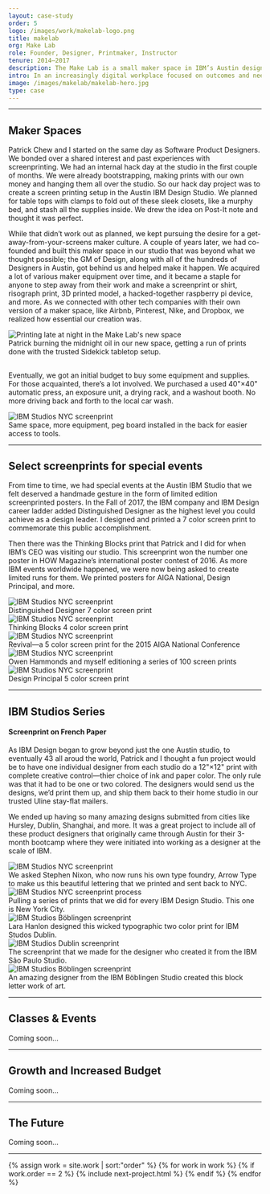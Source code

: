 ```yaml
---
layout: case-study
order: 5
logo: /images/work/makelab-logo.png
title: makelab
org: Make Lab
role: Founder, Designer, Printmaker, Instructor
tenure: 2014–2017
description: The Make Lab is a small maker space in IBM’s Austin design studio. In an increasingly digital workplace focused on outcomes and needle-moving, the practice of working with our hands is a nice reminder of play, commitment, and independence. We built the Make Lab with the goal of creating an open space where our co-workers could explore, iterate, recharge, and learn together.
intro: In an increasingly digital workplace focused on outcomes and needle-moving, the practice of working with our hands is a nice reminder of play, commitment, and independence. We built the Make Lab with the goal of creating an open space where our co-workers could explore, iterate, recharge, and learn together.
image: /images/makelab/makelab-hero.jpg
type: case
---
```


<hr>

<div class="c-grid__half">
  <h2>Maker Spaces</h2>
  <article class="c-grid__mt c-text-format">
    <p>Patrick Chew and I started on the same day as Software Product Designers. We bonded over a shared interest and past experiences with screenprinting. We had an internal hack day at the studio in the first couple of months. We were already bootstrapping, making prints with our own money and hanging them all over the studio. So our hack day project was to create a screen printing setup in the Austin IBM Design Studio. We planned for table tops with clamps to fold out of these sleek closets, like a murphy bed, and stash all the supplies inside. We drew the idea on Post-It note and thought it was perfect.
    </p>
    <p>
    While that didn’t work out as planned, we kept pursuing the desire for a get-away-from-your-screens maker culture. A couple of years later, we had co-founded and built this maker space in our studio that was beyond what we thought possible; the GM of Design, along with all of the hundreds of Designers in Austin, got behind us and helped make it happen. We acquired a lot of various maker equipment over time, and it became a staple for anyone to step away from their work and make a screenprint or shirt, risograph print, 3D printed model, a hacked-together raspberry pi device, and more. As we connected with other tech companies with their own version of a maker space, like Airbnb, Pinterest, Nike, and Dropbox, we realized how essential our creation was.
    </p>
  </article>
  </div>
  <img src="../../images/makelab/pchew-hursley.jpg" alt="Printing late at night in the Make Lab's new space">
  <figcaption>Patrick burning the midnight oil in our new space, getting a run of prints done with the trusted Sidekick tabletop setup.</figcaption>
<div class="c-grid__half">
  <h2></h2>
  <article class="c-grid__mt c-text-format">
    <p>
      Eventually, we got an initial budget to buy some equipment and supplies. For those acquainted, there’s a lot involved. We purchased a used 40"×40" automatic press, an exposure unit, a drying rack, and a washout booth. No more driving back and forth to the local car wash.
    </p>
  </article>
</div>
<img src="../../images/makelab/automatic-press.jpg" alt="IBM Studios NYC screenprint">
  <figcaption>Same space, more equipment, peg board installed in the back for easier access to tools.</figcaption>

<hr>

<div class="c-grid__half">
  <h2>Select screenprints for special events</h2>
  <article class="c-grid__mt c-text-format">
    <p>From time to time, we had special events at the Austin IBM Studio that we felt deserved a handmade gesture in the form of limited edition screenprinted posters. In the Fall of 2017, the IBM company and IBM Design career ladder added Distinguished Designer as the highest level you could achieve as a design leader. I designed and printed a 7 color screen print to commemorate this public accomplishment.
    </p>
    <p>
    Then there was the Thinking Blocks print that Patrick and I did for when IBM’s CEO was visiting our studio. This screenprint won the number one poster in HOW Magazine’s international poster contest of 2016. As more IBM events worldwide happened, we were now being asked to create limited runs for them. We printed posters for AIGA National, Design Principal, and more.
    </p>
  </article>
</div>
<img src="../../images/makelab/distinguished-designer.jpg" alt="IBM Studios NYC screenprint">
<figcaption>Distinguished Designer 7 color screen print</figcaption>
<img src="../../images/makelab/thinking-blocks.jpg" alt="IBM Studios NYC screenprint">
<figcaption>Thinking Blocks 4 color screen print</figcaption>
<img src="../../images/makelab/aiga-national.jpg" alt="IBM Studios NYC screenprint">
<figcaption>Revival—a 5 color screen print for the 2015 AIGA National Conference</figcaption>
<img src="../../images/makelab/signing-aiga-national.jpg" alt="IBM Studios NYC screenprint">
<figcaption>Owen Hammonds and myself editioning a series of 100 screen prints</figcaption>
<img src="../../images/makelab/design-principal.jpg" alt="IBM Studios NYC screenprint">
<figcaption>Design Principal 5 color screen print</figcaption>

<hr>

<div class="c-grid__half">
  <div class="u-mb-tiny">
    <h2 class="c-work__m-strip">IBM Studios Series</h2>
    <h4>Screenprint on French Paper</h4>
  </div>
  <article class="c-grid__mt c-text-format">
    <p>As IBM Design began to grow beyond just the one Austin studio, to eventually 43 all aroud the world, Patrick and I thought a fun project would be to have one individual designer from each studio do a 12"×12" print with complete creative control—thier choice of ink and paper color. The only rule was that it had to be one or two colored. The designers would send us the designs, we’d print them up, and ship them back to their home studio in our trusted Uline stay-flat mailers.</p>
    <p>We ended up having so many amazing designs submitted from cities like Hursley, Dublin, Shanghai, and more. It was a great project to include all of these product designers that originally came through Austin for their 3-month bootcamp where they were initiated into working as a designer at the scale of IBM.</p>
  </article>
</div>
<img src="../../images/makelab/new-york-city.jpg" alt="IBM Studios NYC screenprint">
<figcaption>We asked Stephen Nixon, who now runs his own type foundry, Arrow Type to make us this beautiful lettering that we printed and sent back to NYC.</figcaption>
<img src="../../images/makelab/new-york-studio-poster.jpg" alt="IBM Studios NYC screenprint process">
<figcaption>Pulling a series of prints that we did for every IBM Design Studio. This one is New York City.</figcaption>
<img src="../../images/makelab/dublin.jpg" alt="IBM Studios Böblingen screenprint">
<figcaption>Lara Hanlon designed this wicked typographic two color print for IBM Studos Dublin.</figcaption>
<img src="../../images/makelab/sao-paulo.jpg" alt="IBM Studios Dublin screenprint">
<figcaption>The screenprint that we made for the designer who created it from the IBM São Paulo Studio.</figcaption>
<img src="../../images/makelab/boblingen.jpg" alt="IBM Studios Böblingen screenprint">
<figcaption>An amazing designer from the IBM Böblingen Studio created this block letter work of art.</figcaption>

<hr>

<div class="c-grid__half">
  <h2>Classes &amp; Events</h2>
  <article class="c-grid__mt c-text-format">
    <p>Coming soon&hellip;</p>
  </article>
</div>

<hr>

<div class="c-grid__half">
  <h2>Growth and Increased Budget</h2>
  <article class="c-grid__mt c-text-format">
    <p>Coming soon&hellip;</p>
  </article>
</div>

<hr>

<div class="c-grid__half">
  <h2>The Future</h2>
  <article class="c-grid__mt c-text-format">
    <p>Coming soon&hellip;</p>
  </article>
</div>

<hr>

{% assign work = site.work | sort:"order" %}
{% for work in work %}
{% if work.order == 2 %}
{% include next-project.html %}
{% endif %}
{% endfor %}
